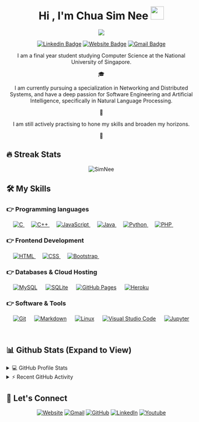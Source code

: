 <!-- ### Hi there 👋
 -->
<!--
**SimNee/SimNee** is a ✨ _special_ ✨ repository because its `README.md` (this file) appears on your GitHub profile.

Here are some ideas to get you started:

- 🔭 I’m currently working on ...
- 🌱 I’m currently learning ...
- 👯 I’m looking to collaborate on ...
- 🤔 I’m looking for help with ...
- 💬 Ask me about ...
- 📫 How to reach me: ...
- 😄 Pronouns: ...
- ⚡ Fun fact: ...
-->

<h1 align="center">Hi , I'm Chua Sim Nee <img src="https://media.giphy.com/media/hvRJCLFzcasrR4ia7z/giphy.gif" width="35"></h1>
<p align="center">
  <a href="https://github.com/DenverCoder1/readme-typing-svg"><img src="https://readme-typing-svg.herokuapp.com?lines=Computer+Science+Student;Full+Stack+Web+Developer;Chatbot%20|%20Computer%20Networks%20%20Enthusiast;Always%20learning%20new%20things&center=true&width=500&height=50"></a>
</p>

<div align="center" >	

[![Linkedin Badge](https://img.shields.io/badge/-linkedin-blue?style=flat&logo=Linkedin&logoColor=white&link=https://www.linkedin.com/in/simnee)](https://www.linkedin.com/in/simnee/)
[![Website Badge](https://img.shields.io/badge/-website-47CCCC?style=flat&logo=Google-Chrome&logoColor=white&link=https://simnee.github.io/)](https://simnee.github.io/)
[![Gmail Badge](https://img.shields.io/badge/-gmail-c14438?style=flat&logo=Gmail&logoColor=white&link=mailto:simneechua@gmail.com)](mailto:simneechua@gmail.com)

</div>

<p align="center">
I am a final year student studying Computer Science at the National University of Singapore. 
</p>
<p align="center">🎓</p>
<p align="center">
I am currently pursuing a specialization in Networking and Distributed Systems, and have a deep passion for Software Engineering and Artificial Intelligence, specifically in Natural Language Processing. 
</p>
<p align="center">🤖</p>
<p align="center">
I am still actively practising to hone my skills and broaden my horizons.
</p>
<p align="center">🌈</p>


<!-- <p align="center"> <img src="https://komarev.com/ghpvc/?username=simnee&label=Sim%20Nee's%20Profile%20Views%20&color=dc143c&style=plastic" alt="simnee" /> </p> -->

## 🔥 Streak Stats
<p align="center"><img align="center" src="https://github-readme-streak-stats.herokuapp.com/?user=simnee&theme=algolia" alt="SimNee" /></p>

## 🛠️ My Skills

### 👉 Programming languages

<p align="left"> 
  &emsp; 
  <a href="https://www.cprogramming.com/" target="_blank"> 
    <img alt="C" src="https://img.shields.io/badge/C%20-%232370ED.svg?logo=c&logoColor=white">
  </a> 
  &emsp;
  <a href="https://www.w3schools.com/cpp/" target="_blank"> 
    <img alt="C++" src="https://img.shields.io/badge/C++%20-%2300599C.svg?logo=c%2B%2B&logoColor=white">
  </a> 
  &emsp;
  <a href="https://developer.mozilla.org/en-US/docs/Web/JavaScript" target="_blank"> 
     <img alt="JavaScript" src="https://img.shields.io/badge/JavaScript%20-%23F7DF1E.svg?logo=javascript&logoColor=black">
   </a>
  &emsp;
  <a href="https://www.java.com" target="_blank"> 
    <img alt="Java" src="https://img.shields.io/badge/Java-%23007396.svg?logo=java&logoColor=white">
  </a>
  &emsp;
   <a href="https://www.python.org" target="_blank">
    <img alt="Python" src="https://img.shields.io/badge/Python%20-%2314354C.svg?logo=python&logoColor=white">
  </a>
  &emsp;
  <a href="https://www.php.net/">
    <img alt="PHP" src="https://img.shields.io/badge/PHP-%23777BB4.svg?logo=php&logoColor=white"/>
  </a>
&emsp; 
</p>

### 👉 Frontend Development
<p align="left"> 
  &emsp; 
  <a href="https://www.w3.org/html/" target="_blank"> 
   <img alt="HTML" src="https://img.shields.io/badge/HTML5%20-%23E34F26.svg?logo=html5&logoColor=white">
  </a>   
  &emsp;
  <a href="https://www.w3schools.com/css/" target="_blank">
    <img alt="CSS" src="https://img.shields.io/badge/CSS%20-%231572B6.svg?logo=css3&logoColor=white">
  </a> 
   &emsp;
  <a href="https://getbootstrap.com" target="_blank"> 
    <img alt="Bootstrap" src="https://img.shields.io/badge/Bootstrap-%23563D7C.svg?style=flat&logo=bootstrap&logoColor=white"/>
  </a>
&emsp; 
</p>

### 👉 Databases & Cloud Hosting
<p align="left">
  &emsp;
    <a href="https://www.mysql.com/"><img alt="MySQL" src="https://img.shields.io/badge/MySQL-00000F?style=flat&logo=mysql&logoColor=white"></a>
  &emsp;
    <a href="https://www.sqlite.org/"><img alt="SQLite" src ="https://img.shields.io/badge/SQLite-07405E?style=flat&logo=sqlite&logoColor=white"/></a>
  &emsp;
    <a href="https://www.github.com"><img alt="GitHub Pages" src="https://img.shields.io/badge/GitHub%20Pages-%23327FC7.svg?style=flat&logo=github&logoColor=white"></a>
  &emsp;
    <a href="https://www.heroku.com/"><img alt="Heroku" src="https://img.shields.io/badge/Heroku%20-%23430098.svg?logo=heroku&logoColor=white"></a>  
  &emsp;
</p>

 ### 👉 Software & Tools
 
<p>
  &emsp;
    <a href="#"><img alt="Git" src="https://img.shields.io/badge/Git%20-%23F05033.svg?logo=git&logoColor=white"></a>
  &emsp;
    <a href="#"><img alt="Markdown" src="https://img.shields.io/badge/Markdown-000000?style=flate&logo=markdown&logoColor=white"></a>
  &emsp;
    <a href="#"><img alt="Linux" src="https://img.shields.io/badge/Linux-FCC624?style=flat&logo=linux&logoColor=black"></a>
  &emsp;
    <a href="#"><img alt="Visual Studio Code" src="https://img.shields.io/badge/Visual%20Studio%20Code-0078d7.svg?logo=visual-studio-code&logoColor=white"></a>
  &emsp;
    <a href="#"><img alt="Jupyter" src="https://img.shields.io/badge/Jupyter%20-%23F37626.svg?logo=Jupyter&logoColor=white"></a>
 &emsp; 
</p>

<br/>

## 📊 Github Stats (Expand to View) 

<!-- https://github.com/anuraghazra/github-readme-stats -->
<details> 
  <summary>💻 GitHub Profile Stats</summary>
  <br/>
    <a href="https://github.com/anuraghazra/github-readme-stats"><img alt="Sim Nee's Github Stats" src="https://denvercoder1-github-readme-stats.vercel.app/api/?username=SimNee&show_icons=true&count_private=true&theme=react&hide_border=true&bg_color=1F222E&title_color=F85D7F&icon_color=F8D866" height="192px"/></a>
  <a href="https://github.com/anuraghazra/github-readme-stats"><img alt="Sim Nee's Top Languages" src="https://github-readme-stats.vercel.app/api/top-langs/?username=SimNee&langs_count=8&layout=compact&theme=react&hide_border=true&bg_color=1F222E&title_color=F85D7F&icon_color=F8D866" height="192px"/></a>
  <br/>
  <b>Note:</b> Top languages is only a metric of the languages my public code consists of and doesn't reflect experience or skill level.
</details>


<!-- https://github.com/jamesgeorge007/github-activity-readme -->
<details>
  <summary>⚡ Recent GitHub Activity</summary>
  <br/>

<!--START_SECTION:activity-->
<!-- https://github.com/ashutosh00710/github-readme-activity-graph -->
<a href="https://github.com/ashutosh00710/github-readme-activity-graph"><img alt="Sim Nee's Activity Graph" src="https://activity-graph.herokuapp.com/graph?username=SimNee&bg_color=1F222E&color=F8D866&line=F85D7F&point=FFFFFF&hide_border=true" /></a>
<!--END_SECTION:activity-->
</details>


## 🧸 Let's Connect
<p align="center">
  <a href="https://simnee.github.io/"><img src="https://img.icons8.com/bubbles/50/000000/web.png" alt="Website"/></a>
	<a href="mailto:simneechua@gmail.com"><img src="https://img.icons8.com/bubbles/50/000000/gmail.png" alt="Gmail"/></a>
	<a href="https://github.com/SimNee"><img src="https://img.icons8.com/bubbles/50/000000/github.png" alt="GitHub"/></a>
	<a href="https://www.linkedin.com/in/simnee/"><img src="https://img.icons8.com/bubbles/50/000000/linkedin.png" alt="LinkedIn"/></a>
	<a href="https://www.youtube.com/channel/UCdSmcyCS0htG71vbVi81wcQ"><img src="https://img.icons8.com/bubbles/50/000000/youtube.png" alt="Youtube"/></a>
	
</p>

<!--  Credits to: https://github.com/Candida18/Candida18 and https://github.com/DenverCoder1/DenverCoder1/blob/master/README.md-->





